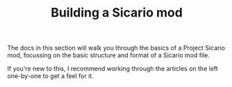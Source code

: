 ﻿---
title: "Building a Sicario mod"
weight: 20
anchor: "walkthrough"
---

The docs in this section will walk you through the basics of a Project Sicario mod, focussing on the basic structure and format of a Sicario mod file.

If you're new to this, I recommend working through the articles on the left one-by-one to get a feel for it.